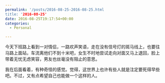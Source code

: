 ```yaml
---
permalink: '/posts/2016-08-25-2016-08-25.html
title: '2016-08-25'
date: 2016-08-25T19:17:54+00:00
categories:
  - Personal

---
```




今天下班路上看到一对情侣，一路欢声笑语，走在没有信号灯的斑马线上，也要往马路上面站，车流离他们不到十米吧，女生不时地尝试走向对面又马上退回，脸上带着无忧无虑笑容，男友也丝毫没有阻止的意思。

我在后面看着，有种奇怪的感觉。觉得，这世界上也许有些人就是注定要死得早些吧。不过，又有点希望自己也能做一个这样的人。
